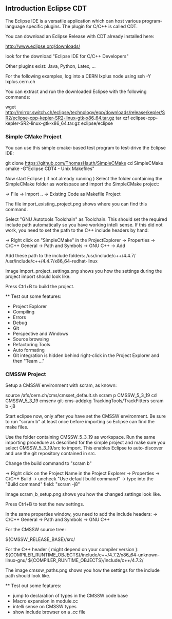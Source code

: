 ## Introduction Eclipse CDT

The Eclipse IDE is a versatile application which can host various 
program-language specific plugins. The plugin for C/C++ is called CDT.

You can download an Eclipse Release with CDT already installed here:

http://www.eclipse.org/downloads/

look for the download 
"Eclipse IDE for C/C++ Developers"

Other plugins exist: Java, Python, Latex, ...

For the following examples, log into a CERN lxplus node using
ssh -Y lxplus.cern.ch

You can extract and run the downloaded Eclipse with the following commands:

wget http://mirror.switch.ch/eclipse/technology/epp/downloads/release/kepler/SR2/eclipse-cpp-kepler-SR2-linux-gtk-x86_64.tar.gz
tar xzf eclipse-cpp-kepler-SR2-linux-gtk-x86_64.tar.gz
eclipse/eclipse

### Simple CMake Project

You can use this simple cmake-based test program to test-drive the Eclipse IDE:

git clone https://github.com/ThomasHauth/SimpleCMake
cd SimpleCMake
cmake -G"Eclipse CDT4 - Unix Makefiles"

Now start Eclipse ( if not already running )
Select the folder containing the SimpleCMake folder as workspace
and import the SimpleCMake project:

-> File -> Import .. -> Existing Code as Makefile Project

The file import_existing_project.png shows where you can find this command.

Select "GNU Autotools Toolchain" as Toolchain. This should set the 
required include path automatically so you have working intelli sense.
If this did not work, you need to set the path to the C++ 
include headers by hand:

-> Right click on "SimpleCMake" in the ProjectExplorer
   -> Properties
     -> C/C++ General
      -> Path and Symbols
        -> GNU C++
          -> Add

Add these path to the include folders:
/usr/include/c++/4.4.7/
/usr/include/c++/4.4.7/x86_64-redhat-linux

Image import_project_settings.png shows you how the settings during
the project import should look like.

Press Ctrl+B to build the project.

** Test out some features:
- Project Explorer
- Compiling
- Errors
- Debug
- Git 
- Perspective and Windows
- Source browsing
- Refactoring Tools
- Auto formating
- Git integration is hidden behind right-click in the Project Explorer and 
  then "Team ..."

### CMSSW Project

Setup a CMSSW environment with scram, as known:

source /afs/cern.ch/cms/cmsset_default.sh
scram p CMSSW_5_3_19
cd CMSSW_5_3_19
cmsenv
git-cms-addpkg TrackingTools/TrackFitters
scram b -j8

Start eclipse now, only after you have set the CMSSW environment. Be sure to 
run "scram b" at least once before importing so Eclipse can find the make files.

Use the folder containing CMSSW_5_3_19 as workspace. Run the same importing procedure
as described for the simple project and make sure you select CMSSW_5_3_19/src to import.
This enables Eclipse to auto-discover and use the git repository contained in src.

Change the build command to "scram b"

-> Right click on the Project Name in the Project Explorer
  -> Properties
     -> C/C++ Build
        -> uncheck "Use default build command"
        -> type into the "Build command" field: "scram -j8"

Image scram_b_setup.png shows you how the changed settings look like.

Press Ctrl+B to test the new settings.

In the same properties window, you need to add the include headers:
 -> C/C++ General
  -> Path and Symbols
    -> GNU C++

For the CMSSW source tree:

${CMSSW_RELEASE_BASE}/src/

For the C++ header ( might depend on your compiler version ):
${COMPILER_RUNTIME_OBJECTS}/include/c++/4.7.2/x86_64-unknown-linux-gnu/
${COMPILER_RUNTIME_OBJECTS}/include/c++/4.7.2/

The image cmssw_paths.png shows you how the settings for the include 
path should look like.

** Test out some features:
- jump to declaration of types in the CMSSW code base
- Macro expansion in module.cc
- intelli sense on CMSSW types
- show include browser on a .cc file



